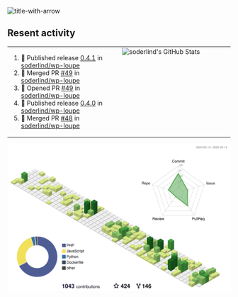 
![title-with-arrow](https://github.com/soderlind/soderlind/assets/1649452/0f685042-97c3-46ba-b290-804d07f05370)



## Resent activity

<table width="100%" border="0"><tr><td width="49%">

<!--START_SECTION:activity-->
1. 🚀 Published release [0.4.1](https://github.com/soderlind/wp-loupe/releases/tag/0.4.1) in [soderlind/wp-loupe](https://github.com/soderlind/wp-loupe)
2. 🎉 Merged PR [#49](https://github.com/soderlind/wp-loupe/pull/49) in [soderlind/wp-loupe](https://github.com/soderlind/wp-loupe)
3. 💪 Opened PR [#49](https://github.com/soderlind/wp-loupe/pull/49) in [soderlind/wp-loupe](https://github.com/soderlind/wp-loupe)
4. 🚀 Published release [0.4.0](https://github.com/soderlind/wp-loupe/releases/tag/0.4.0) in [soderlind/wp-loupe](https://github.com/soderlind/wp-loupe)
5. 🎉 Merged PR [#48](https://github.com/soderlind/wp-loupe/pull/48) in [soderlind/wp-loupe](https://github.com/soderlind/wp-loupe)
<!--END_SECTION:activity-->
  </td>
<td width="49%" valign="top">
     <img  alt="soderlind's GitHub Stats" src="https://awesome-github-stats.azurewebsites.net/user-stats/soderlind?cardType=octocat&theme=github&preferLogin=false&Title=FFFFFF&Border=FFFFFF" />
</td></tr></table>


![](./profile-3d-contrib/profile-green-animate.svg)


